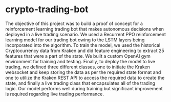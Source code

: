 # crypto-trading-bot

The objective of this project was to build a proof of concept for a reinforcement learning trading bot
that makes autonomous decisions when deployed in a live trading scenario. We used a Recurrent PPO
reinforcement learning model for our trading bot owing to the LSTM layers being incorporated into
the algorithm. To train the model, we used the historical Cryptocurrency data from Kraken and did
feature engineering to extract 25 features that were a part of the state. We built a custom OpenAI gym
environment for training and testing. Finally, to deploy the model to live trading, we defined three
different classes, one to initiate the Kraken websocket and keep storing the data as per the required
state format and one to utilize the Kraken REST API to access the required data to create the state,
and finally a live trading class that encapsulates all of the trading logic. Our model performs well
during training but significant improvement is required regarding live trading performance.
